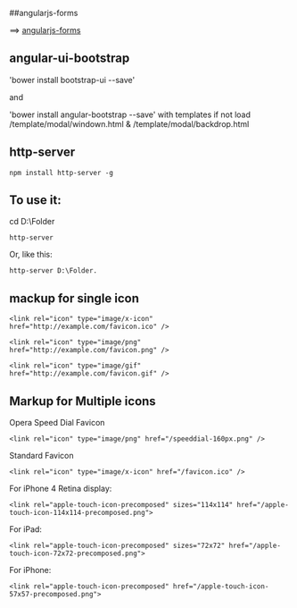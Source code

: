 ##angularjs-forms

==> [angularjs-forms](https://github.com/ngnam/angularjs-forms/archive/gh-pages.zip)

## angular-ui-bootstrap

'bower install bootstrap-ui --save'

and

'bower install angular-bootstrap --save' with templates if not load /template/modal/windown.html & /template/modal/backdrop.html

## http-server

`npm install http-server -g`

## To use it:

cd D:\Folder

`http-server`

Or, like this:

`http-server D:\Folder.`

## mackup for single icon

 `<link rel="icon" type="image/x-icon" href="http://example.com/favicon.ico" />` 

 `<link rel="icon" type="image/png" href="http://example.com/favicon.png" />` 

 `<link rel="icon" type="image/gif" href="http://example.com/favicon.gif" /> `

## Markup for Multiple icons

 Opera Speed Dial Favicon

 `<link rel="icon" type="image/png" href="/speeddial-160px.png" />`
     
 Standard Favicon 

 `<link rel="icon" type="image/x-icon" href="/favicon.ico" />` 

 For iPhone 4 Retina display: 

 `<link rel="apple-touch-icon-precomposed" sizes="114x114" href="/apple-touch-icon-114x114-precomposed.png">`

 For iPad: 

 `<link rel="apple-touch-icon-precomposed" sizes="72x72" href="/apple-touch-icon-72x72-precomposed.png">`

 For iPhone: 

 `<link rel="apple-touch-icon-precomposed" href="/apple-touch-icon-57x57-precomposed.png">`

